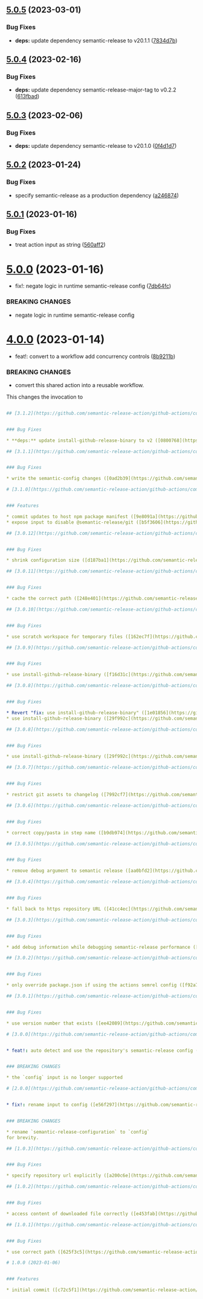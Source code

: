 ## [5.0.5](https://github.com/semantic-release-action/github-actions/compare/v5.0.4...v5.0.5) (2023-03-01)


### Bug Fixes

* **deps:** update dependency semantic-release to v20.1.1 ([7834d7b](https://github.com/semantic-release-action/github-actions/commit/7834d7b69a92904d648e3871684b1415cb05375c))

## [5.0.4](https://github.com/semantic-release-action/github-actions/compare/v5.0.3...v5.0.4) (2023-02-16)


### Bug Fixes

* **deps:** update dependency semantic-release-major-tag to v0.2.2 ([613fbad](https://github.com/semantic-release-action/github-actions/commit/613fbada360a22afb2957670398b8e92df0ae6b9))

## [5.0.3](https://github.com/semantic-release-action/github-actions/compare/v5.0.2...v5.0.3) (2023-02-06)


### Bug Fixes

* **deps:** update dependency semantic-release to v20.1.0 ([0f4d1d7](https://github.com/semantic-release-action/github-actions/commit/0f4d1d715d19b0429bd72fbf6a790b73c83d123a))

## [5.0.2](https://github.com/semantic-release-action/github-actions/compare/v5.0.1...v5.0.2) (2023-01-24)


### Bug Fixes

* specify semantic-release as a production dependency ([a246874](https://github.com/semantic-release-action/github-actions/commit/a2468743aa16fa2c34b6a349623fbfce54c30712))

## [5.0.1](https://github.com/semantic-release-action/github-actions/compare/v5.0.0...v5.0.1) (2023-01-16)


### Bug Fixes

* treat action input as string ([560aff2](https://github.com/semantic-release-action/github-actions/commit/560aff2fb473dccd64897ec9a0f29bbba4660f4f))

# [5.0.0](https://github.com/semantic-release-action/github-actions/compare/v4.0.0...v5.0.0) (2023-01-16)


* fix!: negate logic in runtime semantic-release config ([7db64fc](https://github.com/semantic-release-action/github-actions/commit/7db64fc5d01c704f3b24d00705c5d3a7ba826b91))


### BREAKING CHANGES

* negate logic in runtime semantic-release config

# [4.0.0](https://github.com/semantic-release-action/github-actions/compare/v3.1.2...v4.0.0) (2023-01-14)


* feat!: convert to a workflow add concurrency controls ([8b9211b](https://github.com/semantic-release-action/github-actions/commit/8b9211b34ab2c564056e73b9b4860f782ac3ef66))


### BREAKING CHANGES

* convert this shared action into a reusable workflow.

This changes the invocation to

```yaml

## [3.1.2](https://github.com/semantic-release-action/github-actions/compare/v3.1.1...v3.1.2) (2023-01-12)


### Bug Fixes

* **deps:** update install-github-release-binary to v2 ([0800768](https://github.com/semantic-release-action/github-actions/commit/08007683ba07d4fe71e7685734619cf405777eab))

## [3.1.1](https://github.com/semantic-release-action/github-actions/compare/v3.1.0...v3.1.1) (2023-01-11)


### Bug Fixes

* write the semantic-config changes ([0ad2b39](https://github.com/semantic-release-action/github-actions/commit/0ad2b391194126efb21aeb64cd15421fe036966b))

# [3.1.0](https://github.com/semantic-release-action/github-actions/compare/v3.0.12...v3.1.0) (2023-01-11)


### Features

* commit updates to host npm package manifest ([9e8091a](https://github.com/semantic-release-action/github-actions/commit/9e8091a930dab12bd952f4ed91471b57b528994b))
* expose input to disable @semantic-release/git ([b5f3606](https://github.com/semantic-release-action/github-actions/commit/b5f36067053688abfeb461c7819a98ca33e03a16))

## [3.0.12](https://github.com/semantic-release-action/github-actions/compare/v3.0.11...v3.0.12) (2023-01-11)


### Bug Fixes

* shrink configuration size ([d187ba1](https://github.com/semantic-release-action/github-actions/commit/d187ba1825f3ebcd99a6c4e45787903c48f10e96))

## [3.0.11](https://github.com/semantic-release-action/github-actions/compare/v3.0.10...v3.0.11) (2023-01-10)


### Bug Fixes

* cache the correct path ([248e401](https://github.com/semantic-release-action/github-actions/commit/248e401a940b7af720821bbd9b5011a085bacd38))

## [3.0.10](https://github.com/semantic-release-action/github-actions/compare/v3.0.9...v3.0.10) (2023-01-09)


### Bug Fixes

* use scratch workspace for temporary files ([162ec7f](https://github.com/semantic-release-action/github-actions/commit/162ec7f6713681ce369546d3481f7cd2801ffdae))

## [3.0.9](https://github.com/semantic-release-action/github-actions/compare/v3.0.8...v3.0.9) (2023-01-08)


### Bug Fixes

* use install-github-release-binary ([f16d31c](https://github.com/semantic-release-action/github-actions/commit/f16d31ceef6fd8a94d0999bd7e8c9e0291d4856f))

## [3.0.8](https://github.com/semantic-release-action/github-actions/compare/v3.0.7...v3.0.8) (2023-01-08)


### Bug Fixes

* Revert "fix: use install-github-release-binary" ([1e01856](https://github.com/semantic-release-action/github-actions/commit/1e018560a5270b7c54f0349e31a1d4084857e63e))
* use install-github-release-binary ([29f992c](https://github.com/semantic-release-action/github-actions/commit/29f992c1064e137dc5bf505736be9c03baa5e7ec))

## [3.0.8](https://github.com/semantic-release-action/github-actions/compare/v3.0.7...v3.0.8) (2023-01-08)


### Bug Fixes

* use install-github-release-binary ([29f992c](https://github.com/semantic-release-action/github-actions/commit/29f992c1064e137dc5bf505736be9c03baa5e7ec))

## [3.0.7](https://github.com/semantic-release-action/github-actions/compare/v3.0.6...v3.0.7) (2023-01-07)


### Bug Fixes

* restrict git assets to changelog ([7992cf7](https://github.com/semantic-release-action/github-actions/commit/7992cf74f0d91e360b46c4e0f746754b8bad0cdb))

## [3.0.6](https://github.com/semantic-release-action/github-actions/compare/v3.0.5...v3.0.6) (2023-01-07)


### Bug Fixes

* correct copy/pasta in step name ([b9db974](https://github.com/semantic-release-action/github-actions/commit/b9db9744e084bf3d4fe93535bbaecc6582cc0988))

## [3.0.5](https://github.com/semantic-release-action/github-actions/compare/v3.0.4...v3.0.5) (2023-01-06)


### Bug Fixes

* remove debug argument to semantic release ([aa0bfd2](https://github.com/semantic-release-action/github-actions/commit/aa0bfd28861b54e2a04d0d2d5f552438eee5eb14))

## [3.0.4](https://github.com/semantic-release-action/github-actions/compare/v3.0.3...v3.0.4) (2023-01-06)


### Bug Fixes

* fall back to https repository URL ([41cc4ec](https://github.com/semantic-release-action/github-actions/commit/41cc4ecc0f0641c5db97c667984870a80740cf3d)), closes [#2](https://github.com/semantic-release-action/github-actions/issues/2)

## [3.0.3](https://github.com/semantic-release-action/github-actions/compare/v3.0.2...v3.0.3) (2023-01-06)


### Bug Fixes

* add debug information while debugging semantic-release performance ([3bdd2a6](https://github.com/semantic-release-action/github-actions/commit/3bdd2a6ca41a6c850f2fc5b5d3fd22faa100d434))

## [3.0.2](https://github.com/semantic-release-action/github-actions/compare/v3.0.1...v3.0.2) (2023-01-06)


### Bug Fixes

* only override package.json if using the actions semrel config ([f92a7ae](https://github.com/semantic-release-action/github-actions/commit/f92a7ae68bb88f5445cb9b2b0bd9f814413071d1))

## [3.0.1](https://github.com/semantic-release-action/github-actions/compare/v3.0.0...v3.0.1) (2023-01-06)


### Bug Fixes

* use version number that exists ([ee42089](https://github.com/semantic-release-action/github-actions/commit/ee420890e533df075ad6a68f228550f7b0cfb7e1))

# [3.0.0](https://github.com/semantic-release-action/github-actions/compare/v2.0.0...v3.0.0) (2023-01-06)


* feat!: auto detect and use the repository's semantic-release config ([e69137b](https://github.com/semantic-release-action/github-actions/commit/e69137bd468d68f59f015bc3e3ba44899d073904))


### BREAKING CHANGES

* the `config` input is no longer supported

# [2.0.0](https://github.com/semantic-release-action/github-actions/compare/v1.0.3...v2.0.0) (2023-01-06)


* fix!: rename input to config ([e56f297](https://github.com/semantic-release-action/github-actions/commit/e56f297d84327465d3b5652329f1c772e5b593b1))


### BREAKING CHANGES

* rename `semantic-release-configuration` to `config`
for brevity.

## [1.0.3](https://github.com/semantic-release-action/github-actions/compare/v1.0.2...v1.0.3) (2023-01-06)


### Bug Fixes

* specify repository url explicitly ([a200c6e](https://github.com/semantic-release-action/github-actions/commit/a200c6eaebee0a2c8e8971c0f8454062efb40ab3))

## [1.0.2](https://github.com/semantic-release-action/github-actions/compare/v1.0.1...v1.0.2) (2023-01-06)


### Bug Fixes

* access content of downloaded file correctly ([e453fab](https://github.com/semantic-release-action/github-actions/commit/e453fab0caad9e3fd668358b1118574515568ea7))

## [1.0.1](https://github.com/semantic-release-action/github-actions/compare/v1.0.0...v1.0.1) (2023-01-06)


### Bug Fixes

* use correct path ([625f3c5](https://github.com/semantic-release-action/github-actions/commit/625f3c5daedaa1a33cd7fed2bd8276de979302e0))

# 1.0.0 (2023-01-06)


### Features

* initial commit ([c72c5f1](https://github.com/semantic-release-action/github-actions/commit/c72c5f13bd902b3e0e8de2071bb3b22f37a295a1))
